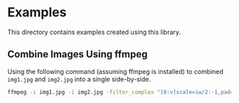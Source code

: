 # Examples

This directory contains examples created using this library.

## Combine Images Using ffmpeg

Using the following command (assuming ffmpeg is installed) to combined `img1.jpg` and `img2.jpg` into a single side-by-side.

```bash
ffmpeg -i img1.jpg -i img2.jpg -filter_complex "[0:v]scale=iw/2:-1,pad=2*iw[left];[1:v]scale=iw/2:-1[right];[left][right]overlay=w" output.jpg
```
